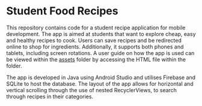 # Student Food Recipes
This repository contains code for a student recipe application for mobile development. The app is aimed at students that want to explore cheap, easy and healthy recipes to cook. Users can save recipes and be redirected online to shop for ingredients. Additionally, it supports both phones and tablets, including screen rotations. A user guide on how the app is used can be viewed within the [assets](https://github.com/athapa11/student-recipe/tree/main/assets) folder by accessing the HTML file within the folder.

The app is developed in Java using Android Studio and utilises Firebase and SQLite to host the database. The layout of the app allows for horizontal and vertical scrolling through the use of nested RecyclerViews, to search through recipes in their categories.

